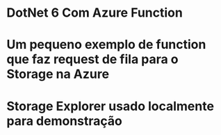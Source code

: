 # DotNet 6 Com Azure Function

# Um pequeno exemplo de function que faz request de fila para o Storage na Azure
# Storage Explorer usado localmente para demonstração
